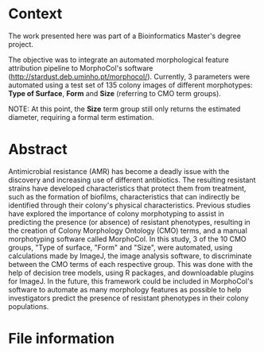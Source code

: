 # Context
The work presented here was part of a Bioinformatics Master's degree project.

The objective was to integrate an automated morphological feature attribution pipeline to MorphoCol's software (http://stardust.deb.uminho.pt/morphocol/).
Currently, 3 parameters were automated using a test set of 135 colony images of different morphotypes: **Type of Surface**, **Form** and **Size** (referring to CMO term groups).

NOTE: At this point, the **Size** term group still only returns the estimated diameter, requiring a formal term estimation.

# Abstract
Antimicrobial resistance (AMR) has become a deadly issue with the discovery and increasing use of different antibiotics. The resulting resistant strains have developed characteristics that protect them from treatment, such as the formation of biofilms, characteristics that can indirectly be identified through their colony's physical characteristics. Previous studies have explored the importance of colony morphotyping to assist in predicting the presence (or absence) of resistant phenotypes, resulting in the creation of Colony Morphology Ontology (CMO) terms, and a manual morphotyping software called MorphoCol. In this study, 3 of the 10 CMO groups, "Type of surface, "Form" and "Size", were automated, using calculations made by ImageJ, the image analysis software, to discriminate between the CMO terms of each respective group. This was done with the help of decision tree models, using R packages, and downloadable plugins for ImageJ. In the future, this framework could be included in MorphoCol's software to automate as many morphology features as possible to help investigators predict the presence of resistant phenotypes in their colony populations.

# File information
### 
